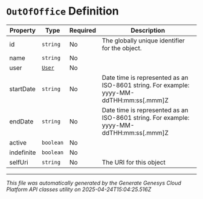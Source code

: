 # `OutOfOffice` Definition

| Property | Type | Required | Description |
|----------|------|----------|-------------|
| id | `string` | No | The globally unique identifier for the object. |
| name | `string` | No |  |
| user | [`User`](user-definition.md) | No |  |
| startDate | `string` | No | Date time is represented as an ISO-8601 string. For example: yyyy-MM-ddTHH:mm:ss[.mmm]Z |
| endDate | `string` | No | Date time is represented as an ISO-8601 string. For example: yyyy-MM-ddTHH:mm:ss[.mmm]Z |
| active | `boolean` | No |  |
| indefinite | `boolean` | No |  |
| selfUri | `string` | No | The URI for this object |

---

*This file was automatically generated by the Generate Genesys Cloud Platform API classes utility on 2025-04-24T15:04:25.516Z*